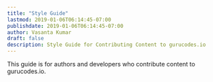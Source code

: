 ```yaml
---
title: "Style Guide"
lastmod: 2019-01-06T06:14:45-07:00
publishdate: 2019-01-06T06:14:45-07:00
author: Vasanta Kumar
draft: false
description: Style Guide for Contributing Content to gurucodes.io
---
```


This guide is for authors and developers who contribute content to gurucodes.io.
<!-- 
## Things to Know

Here are a few tips to keep in mind before working on this project:

- Feel free to pull request typos or obvious minor fixes (no issues or discussion necessary). 
- Discuss your article ideas on Slack first. 
- Content is managed with [Hugo](https://gohugo.io) and located under `hugo/content`. 
- If you contribute I want to make it worth-your-while (see tier below)

### Contribution Tier

I like to give away things you can hold in your hand. Here's what you can expect: 

- Small fixes or typos === 🔥 Sticker. 
- Guest post or major code improvements === 👕 T-shirt. 
- Course collaboration === 💰 Paid freelance job or revenue share. 

## How to Fix, Improve, and Create Content via GitHub

First, fork the main repo on GitHub, then clone it to your local machine. You must have Hugo and Node installed. 

{{< file "terminal" "command line" >}}
{{< highlight text >}}
git clone <your-forked-repo>
npm install
npm run dev

git checkout -b my-fix
{{< /highlight >}}

After making your fix or adding new content, submit a pull request on GitHub. 

{{< file "terminal" "command line" >}}
{{< highlight text >}}
git commit -m "fix: corrected a typo"
git push origin my-fix
{{< /highlight >}}


## Writing in Markdown

Content is written in [markdown](https://gohugo.io/content-management/formats/#learn-markdown). Posts should only use h2 and h3 tags.

{{< file "md" "some-cool-post.md" >}}
```markdown

## Step 1: Do Something

some overview text

### Specific Details

[link](/style-guide/) to somewhere useful
```

Images for lessons are saved in the relative image dir, `lessons/<lesson>/img/` and use the Hugo figure shortcode. 

{{< file "md" "some-cool-post.md" >}}
```markdown
{{</* figure src="img/my-images.png" alt="cool image" */>}}
```

## Add Contributor Bio

Thank you for contributing 🙏. Make sure you add details to the contributors section and save your avatar image to the `static/img/contributors` dir. 

{{< file "md" "michael-jordan.md" >}}
```markdown
---
title: Michael Jordan
draft: false

featured_img: /img/contributors/your-avatar.png

youtube: 
linkedin: 
medium: 
twitter:
github:
portfolio: 
---

I used to play baseball...

```


 -->
